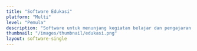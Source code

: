 ```yaml
---
title: "Software Edukasi"
platform: "Multi"
level: "Pemula"
description: "Software untuk menunjang kegiatan belajar dan pengajaran."
thumbnail: "/images/thumbnail/edukasi.png"
layout: software-single
---
```

